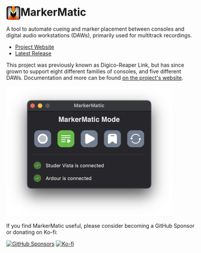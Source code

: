 # <img height="38" align="left" src="resources/icon.png" alt="The MarkerMatic icon: A white letter M with the playhead splitting down the center, and into a waveform at the bottom"/>MarkerMatic
A tool to automate cueing and marker placement between consoles and digital audio workstations (DAWs), primarily used for multitrack recordings. 
* [Project Website][website]
* [Latest Release][latest-release]

This project was previously known as Digico-Reaper Link, but has since grown to support eight different families of consoles, and five different DAWs. Documentation and more can be found [on the project's website][website].

<img width="442" height="346" alt="A screenshot of the main window of MarkerMatic, showing the control buttons along the top of the window, then the connection statuses to the console and DAW at the bottom" src="resources/main_window_screenshot.png" />

If you find MarkerMatic useful, please consider becoming a GitHub Sponsor or donating on Ko-fi:

[![GitHub Sponsors](https://img.shields.io/badge/GitHub%20Sponsors-grey?logo=GitHub)](https://github.com/sponsors/jms5194) [![Ko-fi](https://img.shields.io/badge/Ko--fi-grey?logo=kofi)][kofi]

[latest-release]: https://github.com/jms5194/MarkerMatic/releases/latest
[website]: https://markermatic.com/
[kofi]: https://ko-fi.com/justinstasiw